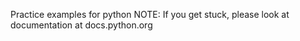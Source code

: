 Practice examples for python
NOTE: If you get stuck, please look at documentation at docs.python.org